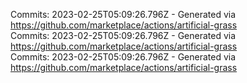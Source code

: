 Commits: 2023-02-25T05:09:26.796Z - Generated via https://github.com/marketplace/actions/artificial-grass
<br>
Commits: 2023-02-25T05:09:26.796Z - Generated via https://github.com/marketplace/actions/artificial-grass
<br>
Commits: 2023-02-25T05:09:26.796Z - Generated via https://github.com/marketplace/actions/artificial-grass
<br>
